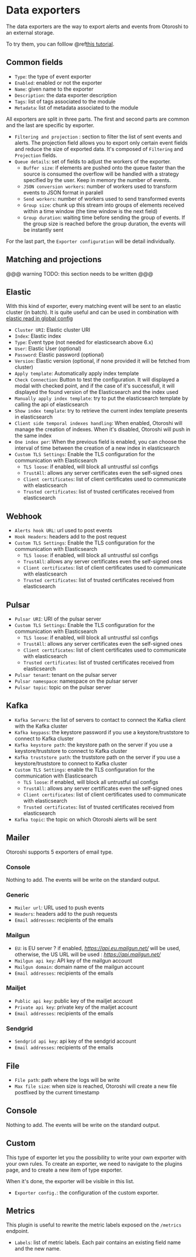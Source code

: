 # Data exporters

The data exporters are the way to export alerts and events from Otoroshi to an external storage.

To try them, you can folllow @ref[this tutorial](../how-to-s/export-alerts-using-mailgun.md).

## Common fields

* `Type`: the type of event exporter
* `Enabled`: enabled or not the exporter
* `Name`: given name to the exporter
* `Description`: the data exporter description
* `Tags`: list of tags associated to the module
* `Metadata`: list of metadata associated to the module

All exporters are split in three parts. The first and second parts are common and the last are specific by exporter.

* `Filtering and projection` : section to filter the list of sent events and alerts. The projection field allows you to export only certain event fields and reduce the size of exported data. It's composed of `Filtering` and `Projection` fields.
* `Queue details`: set of fields to adjust the workers of the exporter. 
  * `Buffer size`: if elements are pushed onto the queue faster than the source is consumed the overflow will be handled with a strategy specified by the user. Keep in memory the number of events.
  * `JSON conversion workers`: number of workers used to transform events to JSON format in paralell
  * `Send workers`: number of workers used to send transformed events
  * `Group size`: chunk up this stream into groups of elements received within a time window (the time window is the next field)
  * `Group duration`: waiting time before sending the group of events. If the group size is reached before the group duration, the events will be instantly sent
  
For the last part, the `Exporter configuration` will be detail individually.

## Matching and projections

@@@ warning
TODO: this section needs to be written
@@@

## Elastic

With this kind of exporter, every matching event will be sent to an elastic cluster (in batch). It is quite useful and can be used in combination with [elastic read in global config](./global-config.html#analytics-elastic-dashboard-datasource-read-)

* `Cluster URI`: Elastic cluster URI
* `Index`: Elastic index 
* `Type`: Event type (not needed for elasticsearch above 6.x)
* `User`: Elastic User (optional)
* `Password`: Elastic password (optional)
* `Version`: Elastic version (optional, if none provided it will be fetched from cluster)
* `Apply template`: Automatically apply index template
* `Check Connection`: Button to test the configuration. It will displayed a modal with checked point, and if the case of it's successfull, it will displayed the found version of the Elasticsearch and the index used
* `Manually apply index template`: try to put the elasticsearch template by calling the api of elasticsearch
* `Show index template`: try to retrieve the current index template presents in elasticsearch
* `Client side temporal indexes handling`: When enabled, Otoroshi will manage the creation of indexes. When it's disabled, Otoroshi will push in the same index
* `One index per`: When the previous field is enabled, you can choose the interval of time between the creation of a new index in elasticsearch 
* `Custom TLS Settings`: Enable the TLS configuration for the communication with Elasticsearch
  * `TLS loose`: if enabled, will block all untrustful ssl configs
  * `TrustAll`: allows any server certificates even the self-signed ones
  * `Client certificates`: list of client certificates used to communicate with elasticsearch
  * `Trusted certificates`: list of trusted certificates received from elasticsearch

## Webhook 

* `Alerts hook URL`: url used to post events
* `Hook Headers`: headers add to the post request
* `Custom TLS Settings`: Enable the TLS configuration for the communication with Elasticsearch
  * `TLS loose`: if enabled, will block all untrustful ssl configs
  * `TrustAll`: allows any server certificates even the self-signed ones
  * `Client certificates`: list of client certificates used to communicate with elasticsearch
  * `Trusted certificates`: list of trusted certificates received from elasticsearch


## Pulsar 

* `Pulsar URI`: URI of the pulsar server
* `Custom TLS Settings`: Enable the TLS configuration for the communication with Elasticsearch
  * `TLS loose`: if enabled, will block all untrustful ssl configs
  * `TrustAll`: allows any server certificates even the self-signed ones
  * `Client certificates`: list of client certificates used to communicate with elasticsearch
  * `Trusted certificates`: list of trusted certificates received from elasticsearch
* `Pulsar tenant`: tenant on the pulsar server
* `Pulsar namespace`:  namespace on the pulsar server
* `Pulsar topic`: topic on the pulsar server

## Kafka 

* `Kafka Servers`: the list of servers to contact to connect the Kafka client with the Kafka cluster
* `Kafka keypass`: the keystore password if you use a keystore/truststore to connect to Kafka cluster
* `Kafka keystore path`: the keystore path on the server if you use a keystore/truststore to connect to Kafka cluster
* `Kafka truststore path`: the truststore path on the server if you use a keystore/truststore to connect to Kafka cluster
* `Custom TLS Settings`: enable the TLS configuration for the communication with Elasticsearch
  * `TLS loose`: if enabled, will block all untrustful ssl configs
  * `TrustAll`: allows any server certificates even the self-signed ones
  * `Client certificates`: list of client certificates used to communicate with elasticsearch
  * `Trusted certificates`: list of trusted certificates received from elasticsearch
* `Kafka topic`: the topic on which Otoroshi alerts will be sent

## Mailer 

Otoroshi supports 5 exporters of email type.

### Console

Nothing to add. The events will be write on the standard output.

### Generic

* `Mailer url`: URL used to push events
* `Headers`: headers add to the push requests
* `Email addresses`: recipients of the emails

### Mailgun

* `EU`: is EU server ? if enabled, *https://api.eu.mailgun.net/* will be used, otherwise, the US URL will be used : *https://api.mailgun.net/*
* `Mailgun api key`: API key of the mailgun account
* `Mailgun domain`: domain name of the mailgun account
* `Email addresses`: recipients of the emails

### Mailjet

* `Public api key`: public key of the mailjet account
* `Private api key`: private key of the mailjet account
* `Email addresses`: recipients of the emails

### Sendgrid

* `Sendgrid api key`: api key of the sendgrid account
* `Email addresses`: recipients of the emails

## File 

* `File path`: path where the logs will be write 
* `Max file size`: when size is reached, Otoroshi will create a new file postfixed by the current timestamp

## Console 

Nothing to add. The events will be write on the standard output.

## Custom 

This type of exporter let you the possibility to write your own exporter with your own rules. To create an exporter, we need to navigate to the plugins page, and to create a new item of type exporter.

When it's done, the exporter will be visible in this list.

* `Exporter config.`: the configuration of the custom exporter.

## Metrics 

This plugin is useful to rewrite the metric labels exposed on the `/metrics` endpoint.

* `Labels`: list of metric labels. Each pair contains an existing field name and the new name.